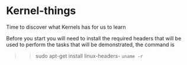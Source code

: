 # Kernel-things
Time to discover what Kernels has for us to learn 


Before you start you will need to install the required headers that will be used to perform the tasks that will be demonstrated, the command is

>> sudo apt-get install linux-headers- `uname -r`
